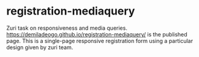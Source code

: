 # registration-mediaquery
Zuri task on responsiveness and media queries.
https://demiladeogo.github.io/registration-mediaquery/ is the published page.
This is a single-page responsive registration form using a particular design given by zuri team.

